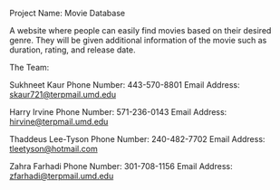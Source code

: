 Project Name: Movie Database

A website where people can easily find movies based on their desired genre. They will be given additional information of the movie such as duration, rating, and release date. 

The Team: 

Sukhneet Kaur 
Phone Number: 443-570-8801
Email Address: skaur721@terpmail.umd.edu 

Harry Irvine
Phone Number: ‭571-236-0143‬
Email Address: hirvine@terpmail.umd.edu

Thaddeus Lee-Tyson
Phone Number: ‭240-482-7702‬
Email Address: tleetyson@hotmail.com

Zahra Farhadi
Phone Number: ‭301-708-1156‬
Email Address: zfarhadi@terpmail.umd.edu



